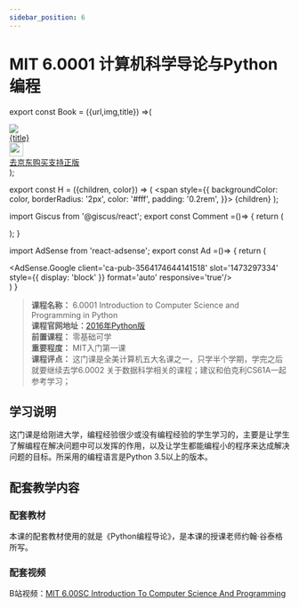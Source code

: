 ```yaml
---
sidebar_position: 6
---
```


# MIT 6.0001 计算机科学导论与Python编程

export const Book = ({url,img,title}) =>(
<div class="bookitem">
  <a href={url} target="_blank" class="book-content">
    <div class="book-img">
      <img src={img} />
    </div>
    <div class="book-detail">
      <div class="book-title">{title}</div>
      <div class="boook-desc">
        <img width="25" height="25" src="https://hackweek-1251009918.cos.ap-shanghai.myqcloud.com/hackway/cs/jd.svg" />
        <div class="book-jd">去京东购买支持正版</div>
      </div>
    </div>
  </a>
  </div> 
);

export const H = ({children, color}) => (
  <span
    style={{
      backgroundColor: color,
      borderRadius: '2px',
      color: '#fff',
      padding: '0.2rem',
    }}>
    {children}
  </span>
);

import Giscus from '@giscus/react';
export const Comment =()=> {
  return (
   <div className="comments-container">
      <Giscus
        src="https://giscus.app/client.js"
        id="comments"
        repo="lidongyx/hackwaydoc"
        repoId="R_kgDOHUMOyA"
        category="Announcements"
        categoryId="DIC_kwDOHUMOyM4CPCtD"
        mapping="title"
        reactionsEnabled="1"
        emitMetadata="0"
        inputPosition="top"
        theme="light"
        lang="zh-CN"
        crossorigin="anonymous"
      />
    </div>
  );
}

import AdSense from 'react-adsense';
export const Ad =()=> {
  return (
    <div className="ad-container">
      <AdSense.Google
        client='ca-pub-3564174644141518'
        slot='1473297334'
        style={{ display: 'block' }}
        format='auto'
        responsive='true'/>
    </div>
  )
}


>**课程名称：** 6.0001 Introduction to Computer Science and Programming in Python   
**课程官网地址：**[2016年Python版](https://ocw.mit.edu/courses/6-0001-introduction-to-computer-science-and-programming-in-python-fall-2016/)  
**前置课程：** 零基础可学  
**重要程度：** MIT入门第一课   
**课程评点：** 这门课是全美计算机五大名课之一，只学半个学期，学完之后就要继续去学6.0002 关于数据科学相关的课程；建议和伯克利CS61A一起参考学习；

## 学习说明
这门课是给刚进大学，编程经验很少或没有编程经验的学生学习的，主要是让学生了解编程在解决问题中可以发挥的作用，以及让学生都能编程小的程序来达成解决问题的目标。所采用的编程语言是Python 3.5以上的版本。


## 配套教学内容
### 配套教材
本课的配套教材使用的就是《Python编程导论》，是本课的授课老师约翰·谷泰格所写。

<Book img="https://hackweek-1251009918.cos.ap-shanghai.myqcloud.com/hackway/cs/s29735150.jpg" url="https://item.jd.com/12323267.html" title="Python编程导论 第2版(图灵出品)"></Book>

### 配套视频
B站视频：[MIT 6.00SC Introduction To Computer Science And Programming ](https://www.bilibili.com/video/BV1mt411W7qy)




<Comment></Comment>

